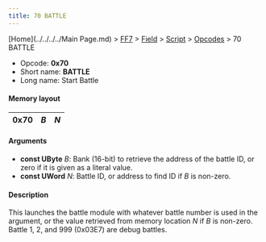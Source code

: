 ```yaml
---
title: 70 BATTLE
---
```


[Home](../../../../Main Page.md) > [FF7](../../../../FF7.md) > [Field](../../../Field.md) > [Script](../../Script.md) > [Opcodes](../Opcodes.md) > 70 BATTLE

-   Opcode: **0x70**
-   Short name: **BATTLE**
-   Long name: Start Battle

#### Memory layout

| 0x70 | *B* | *N* |
|------|-----|-----|

#### Arguments

-   **const UByte** *B*: Bank (16-bit) to retrieve the address of the battle ID, or zero if it is given as a literal value.
-   **const UWord** *N*: Battle ID, or address to find ID if *B* is non-zero.

#### Description

This launches the battle module with whatever battle number is used in the argument, or the value retrieved from memory location *N* if *B* is non-zero. Battle 1, 2, and 999 (0x03E7) are debug battles.
